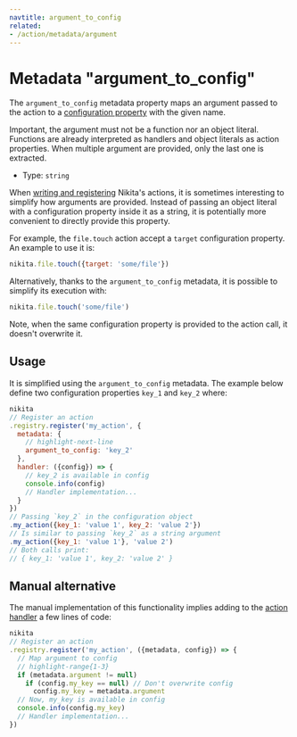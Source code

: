 ```yaml
---
navtitle: argument_to_config
related:
- /action/metadata/argument
---
```


# Metadata "argument_to_config"

The `argument_to_config` metadata property maps an argument passed to the action to a [configuration property](/current/action/config) with the given name.

Important, the argument must not be a function nor an object literal. Functions are already interpreted as handlers and object literals as action properties. When multiple argument are provided, only the last one is extracted.

* Type: `string`


When [writing and registering](/current/usages/register) Nikita's actions, it is sometimes interesting to simplify how arguments are provided. Instead of passing an object literal with a configuration property inside it as a string, it is potentially more convenient to directly provide this property.

For example, the `file.touch` action accept a `target` configuration property. An example to use it is:

```js
nikita.file.touch({target: 'some/file'})
```

Alternatively, thanks to the `argument_to_config` metadata, it is possible to simplify its execution with:

```js
nikita.file.touch('some/file')
```

Note, when the same configuration property is provided to the action call, it doesn't overwrite it.

## Usage

It is simplified using the `argument_to_config` metadata. The example below define two configuration properties `key_1` and `key_2` where:

```js
nikita
// Register an action
.registry.register('my_action', {
  metadata: {
    // highlight-next-line
    argument_to_config: 'key_2'
  },
  handler: ({config}) => {
    // key_2 is available in config
    console.info(config)
    // Handler implementation...
  }
})
// Passing `key_2` in the configuration object 
.my_action({key_1: 'value 1', key_2: 'value 2'})
// Is similar to passing `key_2` as a string argument
.my_action({key_1: 'value 1'}, 'value 2')
// Both calls print:
// { key_1: 'value 1', key_2: 'value 2' }
```

## Manual alternative

The manual implementation of this functionality implies adding to the [action handler](/current/action/handler) a few lines of code:

```js
nikita
// Register an action
.registry.register('my_action', ({metadata, config}) => {
  // Map argument to config
  // highlight-range{1-3}
  if (metadata.argument != null)
    if (config.my_key == null) // Don't overwrite config
      config.my_key = metadata.argument
  // Now, my_key is available in config
  console.info(config.my_key)
  // Handler implementation...
})
```
